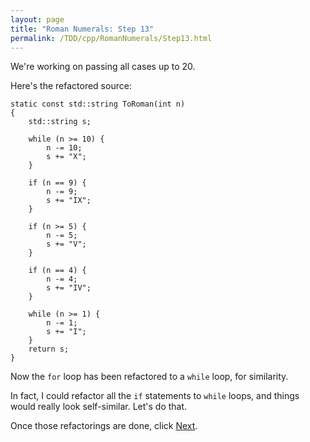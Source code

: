 ```yaml
---
layout: page
title: "Roman Numerals: Step 13"
permalink: /TDD/cpp/RomanNumerals/Step13.html
---
```


We're working on passing all cases up to 20. 

Here's the refactored source:
```
static const std::string ToRoman(int n)
{
    std::string s;

    while (n >= 10) {
        n -= 10;
        s += "X";
    }

    if (n == 9) {
        n -= 9;
        s += "IX";
    }

    if (n >= 5) {
        n -= 5;
        s += "V";
    }

    if (n == 4) {
        n -= 4;
        s += "IV";
    }

    while (n >= 1) {
        n -= 1;
        s += "I";
    }
    return s;
}
```

Now the ```for``` loop has been refactored to a ```while``` loop, for similarity.  

In fact, I could refactor all the ```if``` statements to ```while``` loops, and things would really look self-similar.  Let's do that.

Once those refactorings are done, click [Next](Step14.html).
